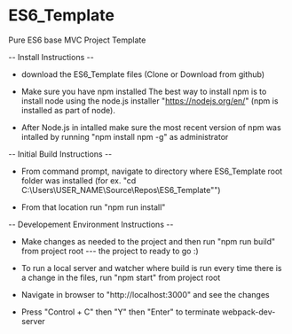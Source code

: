 # ES6_Template
Pure ES6 base MVC Project Template


-- Install Instructions --

* download the ES6_Template files (Clone or Download from github)

* Make sure you have npm installed
The best way to install npm is to install node using the node.js installer "https://nodejs.org/en/" (npm is installed as part of node).

* After Node.js in intalled make sure the most recent version of npm was intalled by running "npm install npm -g" as administrator


-- Initial Build Instructions --

* From command prompt, navigate to directory where ES6_Template root folder was installed (for ex. "cd C:\Users\USER_NAME\Source\Repos\ES6_Template"")

* From that location run "npm run install"


-- Developement Environment Instructions --

* Make changes as needed to the project and then run "npm run build" from project root --- the project to ready to go :)

* To run a local server and watcher where build is run every time there is a change in the files, run "npm start" from project root

* Navigate in browser to "http://localhost:3000" and see the changes

* Press "Control + C" then "Y" then "Enter" to terminate webpack-dev-server
